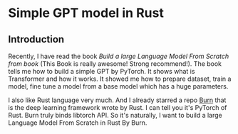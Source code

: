 # Simple GPT model in Rust

## Introduction

Recently, I have read the book *Build a large Language Model From Scratch from book* (This Book is really awesome! Strong recommend!). The book tells me how to build a simple GPT by PyTorch. It shows what is Transformer and how it works. It showed me how to prepare dataset, train a model, fine tune a model from a base model which has a huge parameters.

I also like Rust language very much. And I already starred a repo [Burn](https://github.com/tracel-ai/burn) that is the deep learning framework wrote by Rust. I can tell you it's PyTorch of Rust. Burn truly binds libtorch API. So it's naturally, I want to build a large Language Model From Scratch in Rust By Burn.

